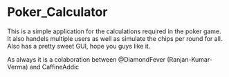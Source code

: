 # Poker_Calculator
This is a simple application for the calculations required in the poker game. 
It also handels multiple users as well as simulate the chips per round for all.
Also has a pretty sweet GUI, hope you guys like it.

As always it is a colaboration between @DiamondFever (Ranjan-Kumar-Verma) and CaffineAddic
